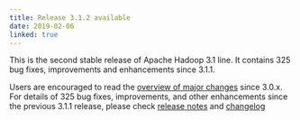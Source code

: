 ```yaml
---
title: Release 3.1.2 available
date: 2019-02-06
linked: true
---
```

<!---
  Licensed under the Apache License, Version 2.0 (the "License");
  you may not use this file except in compliance with the License.
  You may obtain a copy of the License at

   https://www.apache.org/licenses/LICENSE-2.0

  Unless required by applicable law or agreed to in writing, software
  distributed under the License is distributed on an "AS IS" BASIS,
  WITHOUT WARRANTIES OR CONDITIONS OF ANY KIND, either express or implied.
  See the License for the specific language governing permissions and
  limitations under the License. See accompanying LICENSE file.
-->

This is the second stable release of Apache Hadoop 3.1 line. It contains 325 bug fixes, improvements and enhancements since 3.1.1.

Users are encouraged to read the [overview of major changes][1] since 3.0.x.
For details of 325 bug fixes, improvements, and other enhancements since the previous 3.1.1 release, 
please check [release notes][2] and [changelog][3] 

[1]: /docs/r3.1.2/index.html
[2]: https://hadoop.apache.org/docs/r3.1.2/hadoop-project-dist/hadoop-common/release/3.1.2/RELEASENOTES.3.1.2.html
[3]: https://hadoop.apache.org/docs/r3.1.2/hadoop-project-dist/hadoop-common/release/3.1.2/CHANGES.3.1.2.html

